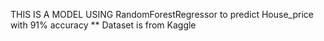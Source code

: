 THIS IS A MODEL USING RandomForestRegressor to predict House_price with 91% accuracy
** Dataset is from Kaggle
